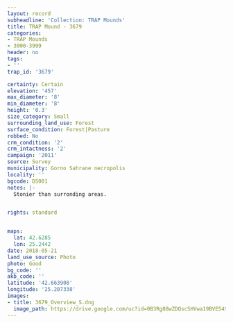 ```yaml
---
layout: record
subheadline: 'Collection: TRAP Mounds'
title: TRAP Mound - 3679
categories:
- TRAP Mounds
- 3000-3999
header: no
tags:
- ''
trap_id: '3679'

certainty: Certain
elevation: '457'
max_diameter: '8'
min_diameter: '8'
height: '0.3'
size_category: Small
surrounding_land_use: Forest
surface_condition: Forest|Pasture
robbed: No
crm_condition: '2'
crm_intactness: '2'
campaign: '2011'
source: Survey
municipality: Gorno Sahrane necropolis
locality: ''
bgcode: DS001
notes: |-
  Stonier than surronding areas.


rights: standard


maps:
  lat: 42.6285
  lon: 25.2442
date: 2018-05-21
land_use_source: Photo
photo: Good
bg_code: ''
akb_code: ''
latitude: '42.663908'
longitude: '25.207338'
images:
- title: 3679_Overview_S.dng
  image_path: https://drive.google.com/uc?id=0B3Rg88wZDQscSHVwa19BVE54STA
---
```

